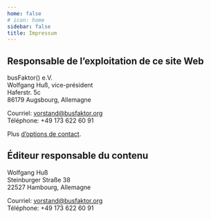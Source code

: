 ```yaml
---
home: false
# icon: home
sidebar: false
title: Impressum
---
```


## Responsable de l’exploitation de ce site Web

busFaktor() e.V.  
Wolfgang Huß, vice-président  
Haferstr. 5c  
86179 Augsbourg, Allemagne

Courriel: <vorstand@busfaktor.org>  
Téléphone: +49 173 622 60 91

Plus [d’options de contact](/fr/contact/).

## Éditeur responsable du contenu

Wolfgang Huß  
Steinburger Straße 38  
22527 Hambourg, Allemagne

Courriel: <vorstand@busfaktor.org>  
Téléphone: +49 173 622 60 91
